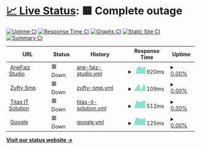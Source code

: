 # [📈 Live Status](https://stats.anefaiz.biz.id): <!--live status--> **🟥 Complete outage**

[![Uptime CI](https://github.com/AneFaiz/stats/workflows/Uptime%20CI/badge.svg)](https://github.com/AneFaiz/stats/actions?query=workflow%3A%22Uptime+CI%22)
[![Response Time CI](https://github.com/AneFaiz/stats/workflows/Response%20Time%20CI/badge.svg)](https://github.com/AneFaiz/stats/actions?query=workflow%3A%22Response+Time+CI%22)
[![Graphs CI](https://github.com/AneFaiz/stats/workflows/Graphs%20CI/badge.svg)](https://github.com/AneFaiz/stats/actions?query=workflow%3A%22Graphs+CI%22)
[![Static Site CI](https://github.com/AneFaiz/stats/workflows/Static%20Site%20CI/badge.svg)](https://github.com/AneFaiz/stats/actions?query=workflow%3A%22Static+Site+CI%22)
[![Summary CI](https://github.com/AneFaiz/stats/workflows/Summary%20CI/badge.svg)](https://github.com/AneFaiz/stats/actions?query=workflow%3A%22Summary+CI%22)

<!--start: status pages-->
<!-- This summary is generated by Upptime (https://github.com/upptime/upptime) -->
<!-- Do not edit this manually, your changes will be overwritten -->
<!-- prettier-ignore -->
| URL | Status | History | Response Time | Uptime |
| --- | ------ | ------- | ------------- | ------ |
| <img alt="" src="https://icons.duckduckgo.com/ip3/null.ico" height="13"> [AneFaiz Studio](anefaiz.tech) | 🟥 Down | [ane-faiz-studio.yml](https://github.com/AneFaiz/stats/commits/HEAD/history/ane-faiz-studio.yml) | <details><summary><img alt="Response time graph" src="./graphs/ane-faiz-studio/response-time-week.png" height="20"> 920ms</summary><br><a href="https://anefaiz.tech/history/ane-faiz-studio"><img alt="Response time 310" src="https://img.shields.io/endpoint?url=https%3A%2F%2Fraw.githubusercontent.com%2FAneFaiz%2Fstats%2FHEAD%2Fapi%2Fane-faiz-studio%2Fresponse-time.json"></a><br><a href="https://anefaiz.tech/history/ane-faiz-studio"><img alt="24-hour response time 1145" src="https://img.shields.io/endpoint?url=https%3A%2F%2Fraw.githubusercontent.com%2FAneFaiz%2Fstats%2FHEAD%2Fapi%2Fane-faiz-studio%2Fresponse-time-day.json"></a><br><a href="https://anefaiz.tech/history/ane-faiz-studio"><img alt="7-day response time 920" src="https://img.shields.io/endpoint?url=https%3A%2F%2Fraw.githubusercontent.com%2FAneFaiz%2Fstats%2FHEAD%2Fapi%2Fane-faiz-studio%2Fresponse-time-week.json"></a><br><a href="https://anefaiz.tech/history/ane-faiz-studio"><img alt="30-day response time 394" src="https://img.shields.io/endpoint?url=https%3A%2F%2Fraw.githubusercontent.com%2FAneFaiz%2Fstats%2FHEAD%2Fapi%2Fane-faiz-studio%2Fresponse-time-month.json"></a><br><a href="https://anefaiz.tech/history/ane-faiz-studio"><img alt="1-year response time 310" src="https://img.shields.io/endpoint?url=https%3A%2F%2Fraw.githubusercontent.com%2FAneFaiz%2Fstats%2FHEAD%2Fapi%2Fane-faiz-studio%2Fresponse-time-year.json"></a></details> | <details><summary><a href="https://anefaiz.tech/history/ane-faiz-studio">0.00%</a></summary><a href="https://anefaiz.tech/history/ane-faiz-studio"><img alt="All-time uptime 40.07%" src="https://img.shields.io/endpoint?url=https%3A%2F%2Fraw.githubusercontent.com%2FAneFaiz%2Fstats%2FHEAD%2Fapi%2Fane-faiz-studio%2Fuptime.json"></a><br><a href="https://anefaiz.tech/history/ane-faiz-studio"><img alt="24-hour uptime 0.00%" src="https://img.shields.io/endpoint?url=https%3A%2F%2Fraw.githubusercontent.com%2FAneFaiz%2Fstats%2FHEAD%2Fapi%2Fane-faiz-studio%2Fuptime-day.json"></a><br><a href="https://anefaiz.tech/history/ane-faiz-studio"><img alt="7-day uptime 0.00%" src="https://img.shields.io/endpoint?url=https%3A%2F%2Fraw.githubusercontent.com%2FAneFaiz%2Fstats%2FHEAD%2Fapi%2Fane-faiz-studio%2Fuptime-week.json"></a><br><a href="https://anefaiz.tech/history/ane-faiz-studio"><img alt="30-day uptime 0.00%" src="https://img.shields.io/endpoint?url=https%3A%2F%2Fraw.githubusercontent.com%2FAneFaiz%2Fstats%2FHEAD%2Fapi%2Fane-faiz-studio%2Fuptime-month.json"></a><br><a href="https://anefaiz.tech/history/ane-faiz-studio"><img alt="1-year uptime 40.07%" src="https://img.shields.io/endpoint?url=https%3A%2F%2Fraw.githubusercontent.com%2FAneFaiz%2Fstats%2FHEAD%2Fapi%2Fane-faiz-studio%2Fuptime-year.json"></a></details>
| <img alt="" src="https://icons.duckduckgo.com/ip3/null.ico" height="13"> [Zufty Smp](site.zuftysmp.online) | 🟥 Down | [zufty-smp.yml](https://github.com/AneFaiz/stats/commits/HEAD/history/zufty-smp.yml) | <details><summary><img alt="Response time graph" src="./graphs/zufty-smp/response-time-week.png" height="20"> 109ms</summary><br><a href="https://anefaiz.tech/history/zufty-smp"><img alt="Response time 200" src="https://img.shields.io/endpoint?url=https%3A%2F%2Fraw.githubusercontent.com%2FAneFaiz%2Fstats%2FHEAD%2Fapi%2Fzufty-smp%2Fresponse-time.json"></a><br><a href="https://anefaiz.tech/history/zufty-smp"><img alt="24-hour response time 91" src="https://img.shields.io/endpoint?url=https%3A%2F%2Fraw.githubusercontent.com%2FAneFaiz%2Fstats%2FHEAD%2Fapi%2Fzufty-smp%2Fresponse-time-day.json"></a><br><a href="https://anefaiz.tech/history/zufty-smp"><img alt="7-day response time 109" src="https://img.shields.io/endpoint?url=https%3A%2F%2Fraw.githubusercontent.com%2FAneFaiz%2Fstats%2FHEAD%2Fapi%2Fzufty-smp%2Fresponse-time-week.json"></a><br><a href="https://anefaiz.tech/history/zufty-smp"><img alt="30-day response time 239" src="https://img.shields.io/endpoint?url=https%3A%2F%2Fraw.githubusercontent.com%2FAneFaiz%2Fstats%2FHEAD%2Fapi%2Fzufty-smp%2Fresponse-time-month.json"></a><br><a href="https://anefaiz.tech/history/zufty-smp"><img alt="1-year response time 200" src="https://img.shields.io/endpoint?url=https%3A%2F%2Fraw.githubusercontent.com%2FAneFaiz%2Fstats%2FHEAD%2Fapi%2Fzufty-smp%2Fresponse-time-year.json"></a></details> | <details><summary><a href="https://anefaiz.tech/history/zufty-smp">0.00%</a></summary><a href="https://anefaiz.tech/history/zufty-smp"><img alt="All-time uptime 0.10%" src="https://img.shields.io/endpoint?url=https%3A%2F%2Fraw.githubusercontent.com%2FAneFaiz%2Fstats%2FHEAD%2Fapi%2Fzufty-smp%2Fuptime.json"></a><br><a href="https://anefaiz.tech/history/zufty-smp"><img alt="24-hour uptime 0.00%" src="https://img.shields.io/endpoint?url=https%3A%2F%2Fraw.githubusercontent.com%2FAneFaiz%2Fstats%2FHEAD%2Fapi%2Fzufty-smp%2Fuptime-day.json"></a><br><a href="https://anefaiz.tech/history/zufty-smp"><img alt="7-day uptime 0.00%" src="https://img.shields.io/endpoint?url=https%3A%2F%2Fraw.githubusercontent.com%2FAneFaiz%2Fstats%2FHEAD%2Fapi%2Fzufty-smp%2Fuptime-week.json"></a><br><a href="https://anefaiz.tech/history/zufty-smp"><img alt="30-day uptime 0.00%" src="https://img.shields.io/endpoint?url=https%3A%2F%2Fraw.githubusercontent.com%2FAneFaiz%2Fstats%2FHEAD%2Fapi%2Fzufty-smp%2Fuptime-month.json"></a><br><a href="https://anefaiz.tech/history/zufty-smp"><img alt="1-year uptime 0.10%" src="https://img.shields.io/endpoint?url=https%3A%2F%2Fraw.githubusercontent.com%2FAneFaiz%2Fstats%2FHEAD%2Fapi%2Fzufty-smp%2Fuptime-year.json"></a></details>
| <img alt="" src="https://icons.duckduckgo.com/ip3/null.ico" height="13"> [Titas IT Solution](titasitsolution.com) | 🟥 Down | [titas-it-solution.yml](https://github.com/AneFaiz/stats/commits/HEAD/history/titas-it-solution.yml) | <details><summary><img alt="Response time graph" src="./graphs/titas-it-solution/response-time-week.png" height="20"> 512ms</summary><br><a href="https://anefaiz.tech/history/titas-it-solution"><img alt="Response time 352" src="https://img.shields.io/endpoint?url=https%3A%2F%2Fraw.githubusercontent.com%2FAneFaiz%2Fstats%2FHEAD%2Fapi%2Ftitas-it-solution%2Fresponse-time.json"></a><br><a href="https://anefaiz.tech/history/titas-it-solution"><img alt="24-hour response time 527" src="https://img.shields.io/endpoint?url=https%3A%2F%2Fraw.githubusercontent.com%2FAneFaiz%2Fstats%2FHEAD%2Fapi%2Ftitas-it-solution%2Fresponse-time-day.json"></a><br><a href="https://anefaiz.tech/history/titas-it-solution"><img alt="7-day response time 512" src="https://img.shields.io/endpoint?url=https%3A%2F%2Fraw.githubusercontent.com%2FAneFaiz%2Fstats%2FHEAD%2Fapi%2Ftitas-it-solution%2Fresponse-time-week.json"></a><br><a href="https://anefaiz.tech/history/titas-it-solution"><img alt="30-day response time 632" src="https://img.shields.io/endpoint?url=https%3A%2F%2Fraw.githubusercontent.com%2FAneFaiz%2Fstats%2FHEAD%2Fapi%2Ftitas-it-solution%2Fresponse-time-month.json"></a><br><a href="https://anefaiz.tech/history/titas-it-solution"><img alt="1-year response time 352" src="https://img.shields.io/endpoint?url=https%3A%2F%2Fraw.githubusercontent.com%2FAneFaiz%2Fstats%2FHEAD%2Fapi%2Ftitas-it-solution%2Fresponse-time-year.json"></a></details> | <details><summary><a href="https://anefaiz.tech/history/titas-it-solution">0.00%</a></summary><a href="https://anefaiz.tech/history/titas-it-solution"><img alt="All-time uptime 19.28%" src="https://img.shields.io/endpoint?url=https%3A%2F%2Fraw.githubusercontent.com%2FAneFaiz%2Fstats%2FHEAD%2Fapi%2Ftitas-it-solution%2Fuptime.json"></a><br><a href="https://anefaiz.tech/history/titas-it-solution"><img alt="24-hour uptime 0.00%" src="https://img.shields.io/endpoint?url=https%3A%2F%2Fraw.githubusercontent.com%2FAneFaiz%2Fstats%2FHEAD%2Fapi%2Ftitas-it-solution%2Fuptime-day.json"></a><br><a href="https://anefaiz.tech/history/titas-it-solution"><img alt="7-day uptime 0.00%" src="https://img.shields.io/endpoint?url=https%3A%2F%2Fraw.githubusercontent.com%2FAneFaiz%2Fstats%2FHEAD%2Fapi%2Ftitas-it-solution%2Fuptime-week.json"></a><br><a href="https://anefaiz.tech/history/titas-it-solution"><img alt="30-day uptime 33.79%" src="https://img.shields.io/endpoint?url=https%3A%2F%2Fraw.githubusercontent.com%2FAneFaiz%2Fstats%2FHEAD%2Fapi%2Ftitas-it-solution%2Fuptime-month.json"></a><br><a href="https://anefaiz.tech/history/titas-it-solution"><img alt="1-year uptime 19.28%" src="https://img.shields.io/endpoint?url=https%3A%2F%2Fraw.githubusercontent.com%2FAneFaiz%2Fstats%2FHEAD%2Fapi%2Ftitas-it-solution%2Fuptime-year.json"></a></details>
| <img alt="" src="https://www.google.com/favicon.ico" height="13"> [Google](https://www.google.com) | 🟥 Down | [google.yml](https://github.com/AneFaiz/stats/commits/HEAD/history/google.yml) | <details><summary><img alt="Response time graph" src="./graphs/google/response-time-week.png" height="20"> 125ms</summary><br><a href="https://anefaiz.tech/history/google"><img alt="Response time 124" src="https://img.shields.io/endpoint?url=https%3A%2F%2Fraw.githubusercontent.com%2FAneFaiz%2Fstats%2FHEAD%2Fapi%2Fgoogle%2Fresponse-time.json"></a><br><a href="https://anefaiz.tech/history/google"><img alt="24-hour response time 135" src="https://img.shields.io/endpoint?url=https%3A%2F%2Fraw.githubusercontent.com%2FAneFaiz%2Fstats%2FHEAD%2Fapi%2Fgoogle%2Fresponse-time-day.json"></a><br><a href="https://anefaiz.tech/history/google"><img alt="7-day response time 125" src="https://img.shields.io/endpoint?url=https%3A%2F%2Fraw.githubusercontent.com%2FAneFaiz%2Fstats%2FHEAD%2Fapi%2Fgoogle%2Fresponse-time-week.json"></a><br><a href="https://anefaiz.tech/history/google"><img alt="30-day response time 124" src="https://img.shields.io/endpoint?url=https%3A%2F%2Fraw.githubusercontent.com%2FAneFaiz%2Fstats%2FHEAD%2Fapi%2Fgoogle%2Fresponse-time-month.json"></a><br><a href="https://anefaiz.tech/history/google"><img alt="1-year response time 124" src="https://img.shields.io/endpoint?url=https%3A%2F%2Fraw.githubusercontent.com%2FAneFaiz%2Fstats%2FHEAD%2Fapi%2Fgoogle%2Fresponse-time-year.json"></a></details> | <details><summary><a href="https://anefaiz.tech/history/google">0.00%</a></summary><a href="https://anefaiz.tech/history/google"><img alt="All-time uptime 0.00%" src="https://img.shields.io/endpoint?url=https%3A%2F%2Fraw.githubusercontent.com%2FAneFaiz%2Fstats%2FHEAD%2Fapi%2Fgoogle%2Fuptime.json"></a><br><a href="https://anefaiz.tech/history/google"><img alt="24-hour uptime 0.00%" src="https://img.shields.io/endpoint?url=https%3A%2F%2Fraw.githubusercontent.com%2FAneFaiz%2Fstats%2FHEAD%2Fapi%2Fgoogle%2Fuptime-day.json"></a><br><a href="https://anefaiz.tech/history/google"><img alt="7-day uptime 0.00%" src="https://img.shields.io/endpoint?url=https%3A%2F%2Fraw.githubusercontent.com%2FAneFaiz%2Fstats%2FHEAD%2Fapi%2Fgoogle%2Fuptime-week.json"></a><br><a href="https://anefaiz.tech/history/google"><img alt="30-day uptime 0.00%" src="https://img.shields.io/endpoint?url=https%3A%2F%2Fraw.githubusercontent.com%2FAneFaiz%2Fstats%2FHEAD%2Fapi%2Fgoogle%2Fuptime-month.json"></a><br><a href="https://anefaiz.tech/history/google"><img alt="1-year uptime 0.00%" src="https://img.shields.io/endpoint?url=https%3A%2F%2Fraw.githubusercontent.com%2FAneFaiz%2Fstats%2FHEAD%2Fapi%2Fgoogle%2Fuptime-year.json"></a></details>

<!--end: status pages-->

[**Visit our status website →**](https://stats.anefaiz.biz.id)
